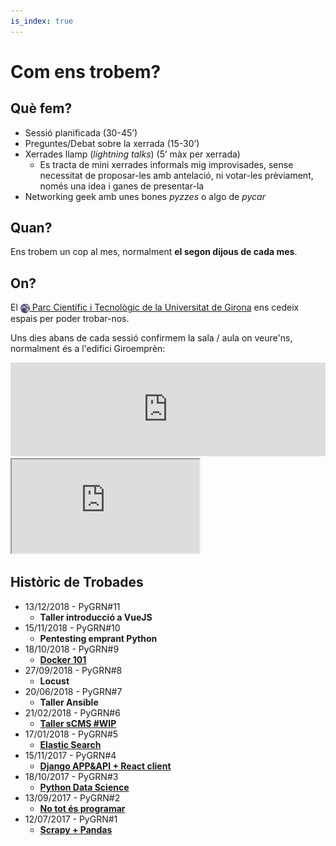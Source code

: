 ```yaml
---
is_index: true
---
```

# Com ens trobem?

## Què fem?

- Sessió planificada (30-45’)
- Preguntes/Debat sobre la xerrada (15-30’)
- Xerrades llamp (*lightning talks*) (5’ màx per xerrada)
  - Es tracta de mini xerrades informals mig improvisades, sense necessitat de proposar-les amb antelació, ni votar-les prèviament, només una idea i ganes de presentar-la
- Networking geek amb unes bones *pyzzes* o algo de *pycar*

## Quan?

Ens trobem un cop al mes, normalment **el segon dijous de cada mes**.

## On?

El [<img style='vertical-align:middle;' src="/parcudg.png" width=15px> Parc Científic i Tecnològic de la Universitat de Girona](http://www.parcudg.com/ "Parc Científic i Tecnològic de la UdG") ens cedeix espais per poder trobar-nos.


Uns dies abans de cada sessió confirmem la sala / aula on veure'ns, normalment és a l'edifici Giroemprèn:

<div class="container-responsive">
  <iframe  width=100% src="https://www.google.com/maps/embed?pb=!4v1544385083389!6m8!1m7!1serdMSwurUwtDDw0OHbjwKw!2m2!1d41.9665211632565!2d2.836472314698719!3f20.7068972688427!4f2.078120628867566!5f0.7820865974627469" frameborder="0" style="border:0" allowfullscreen></iframe>
</div>

<div class="container-responsive">
  <iframe src="https://www.google.com/maps/embed?pb=!1m14!1m8!1m3!1d1134.542114792962!2d2.836455385375202!3d41.967031868387814!3m2!1i1024!2i768!4f13.1!3m3!1m2!1s0x0%3A0x9538de9e51fb6f9c!2sParc+Cient%C3%ADfic+i+Tecnol%C3%B2gic+de+la+UdG!5e0!3m2!1sca!2ses!4v1544384427068" allowfullscreen></iframe>
</div>

## Històric de Trobades

- 13/12/2018 - PyGRN#11
  - **Taller introducció a VueJS**
- 15/11/2018 - PyGRN#10
  - **Pentesting emprant Python**
- 18/10/2018 - PyGRN#9
  - [**Docker 101**](https://github.com/pygrn/xerrades/tree/master/xerrades/2018/20181018)
- 27/09/2018 - PyGRN#8
  - **Locust**
- 20/06/2018 - PyGRN#7
  - **Taller Ansible**
- 21/02/2018 - PyGRN#6
  - [**Taller sCMS #WIP**](https://github.com/pygrn/xerrades/tree/master/xerrades/2018/20180221)
- 17/01/2018 - PyGRN#5
  - [**Elastic Search**](https://github.com/pygrn/xerrades/tree/master/xerrades/2018/20180117)
- 15/11/2017 - PyGRN#4
  - [**Django APP&API + React client**](https://github.com/pygrn/xerrades/tree/master/xerrades/2017/20171115)
- 18/10/2017 - PyGRN#3
  - [**Python Data Science**](https://github.com/pygrn/xerrades/tree/master/xerrades/2017/20171018)
- 13/09/2017 - PyGRN#2
  - [**No tot és programar**](https://github.com/pygrn/xerrades/tree/master/xerrades/2017/20170913)
- 12/07/2017 - PyGRN#1
  - [**Scrapy + Pandas**](https://github.com/pygrn/xerrades/tree/master/xerrades/2017/20170712)
